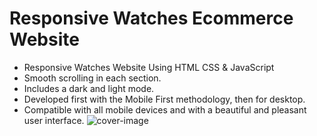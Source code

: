# Responsive Watches Ecommerce Website
- Responsive Watches Website Using HTML CSS & JavaScript
- Smooth scrolling in each section.
- Includes a dark and light mode.
- Developed first with the Mobile First methodology, then for desktop.
- Compatible with all mobile devices and with a beautiful and pleasant user interface.
![cover-image](https://github.com/mrsiamabdullah/responsive-watch-ecommerce/assets/114066993/bb1cae60-8624-4a7b-b688-fbe156b3db34)
